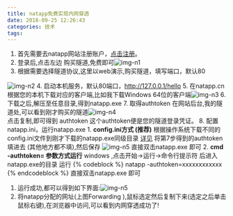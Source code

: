 ```yaml
---
title: natapp免费实现内网穿透
date: 2018-09-25 12:26:43
categories: 技术
tags: 
---
```

1. 首先需要去natapp网站注册账户，[点击注册](https://natapp.cn/register)。
2. 登录后,点击左边 购买隧道,免费即可![img-n1](http://pf3rzqn04.bkt.clouddn.com/blog/1484720646741386.png)
3. 根据需要选择隧道协议,这里以web演示,购买隧道，填写端口，默认80
<!-- more -->
![img-n2](http://pf3rzqn04.bkt.clouddn.com/blog/1484720927733591.png)
4. 启动本机服务，默认80端口，http://127.0.0.1/hello
5. 在natapp.cn根据您的本机下载对应的客户端,比如我下载Windows 64位的客户端![img-n3](http://pf3rzqn04.bkt.clouddn.com/blog/1464510369724565.jpeg)
6. 下载之后,解压至任意目录,得到natapp.exe
7. 取得authtoken 在网站后台,我的隧道处,可以看到刚才购买的隧道![img-n4](http://pf3rzqn04.bkt.clouddn.com/blog/1464512052420728.jpeg)   
点击复制,即可得到 authtoken 这个authtoken便是您的隧道登录凭证。
8. 配置natapp.ini，运行natapp.exe
    1. **config.ini方式 (推荐)**
    根据操作系统下载不同的config.ini文件到刚才下载的natapp.exe同级目录 [详见](https://natapp.cn/article/config_ini)
    将第7步得到的authtoken填进去 (其他地方都不填),然后保存 ![img-n5](http://pf3rzqn04.bkt.clouddn.com/blog/15378503797923.png)
    直接双击natapp.exe 即可
    2. **cmd -authtoken= 参数方式运行**
    windows ,点击开始->运行->命令行提示符 后进入 natapp.exe的目录
    运行
    {% codeblock %}
    natapp -authtoken=xxxxxxxxxxxx
    {% endcodeblock %}
    直接双击natapp.exe 即可
1. 运行成功,都可以得到如下界面:![img-n5](http://pf3rzqn04.bkt.clouddn.com/blog/15378514076019.png)
2. 将natapp分配的网址(上图Forwarding ),鼠标选定然后复制下来(选定之后单击鼠标右键),在浏览器中访问,可以看到内网穿透成功了!
